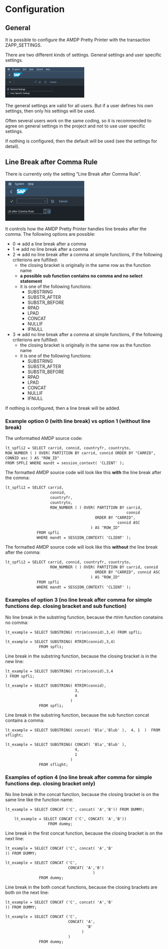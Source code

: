 # Configuration

## General

It is possible to configure the AMDP Pretty Printer with the transaction
ZAPP_SETTINGS.

There are two different kinds of settings. General settings and user
specific settings.

<img src="images/media/image1.png" alt="settings" width=50%/>

The general settings are valid for all users. But if a user defines his
own settings, then only his settings will be used.

Often several users
work on the same coding, so it is recommended to agree on general
settings in the project and not to use user specific settings.

If nothing is configured, then the default will be used (see the
settings for detail).

## Line Break after Comma Rule

There is currently only the setting “Line Break after Comma Rule”.

<img src="images/media/image2.png" alt="line break after comma rules" width=50%/>

It controls how the AMDP Pretty Printer handles line breaks after the comma.
The following options are possible:

- 0 => add a line break after a comma
- 1 => add no line break after a comma
- 2 => add no line break after a comma at simple functions, if the following criterions are fulfilled:
  - the closing bracket is originally in the same row as the function name
  - **a possible sub function contains no comma and no select statement**
  - it is one of the following functions:
    - SUBSTRING
    - SUBSTR_AFTER
    - SUBSTR_BEFORE
    - RPAD
    - LPAD
    - CONCAT
    - NULLIF
    - IFNULL
- 3 => add no line break after a comma at simple functions, if the following criterions are fulfilled:
  - the closing bracket is originally in the same row as the function name
  - it is one of the following functions:
    - SUBSTRING
    - SUBSTR_AFTER
    - SUBSTR_BEFORE
    - RPAD
    - LPAD
    - CONCAT
    - NULLIF
    - IFNULL
    
If nothing is configured, then a line break will be added.

### Example option 0 (with line break) vs option 1 (without line break)

The unformatted AMDP source code:

```abap
lt_spfli2 = SELECT carrid, connid, countryfr, countryto,
ROW_NUMBER ( ) OVER( PARTITION BY carrid, connid ORDER BY "CARRID", CONNID asc ) AS "ROW_ID"
FROM SPFLI WHERE mandt = session_context( 'CLIENT' );
```

The formatted AMDP source code will look like this **with** the line break after the comma:

```abap
lt_spfli2 = SELECT carrid, 
                    connid, 
                    countryfr, 
                    countryto,
                    ROW_NUMBER ( ) OVER( PARTITION BY carrid, 
                                                      connid 
                                        ORDER BY "CARRID", 
                                                  connid ASC 
                                      ) AS "ROW_ID"
              FROM spfli 
              WHERE mandt = SESSION_CONTEXT( 'CLIENT' );
```

The formatted AMDP source code will look like this **without** the line break after the comma:

```abap
lt_spfli2 = SELECT carrid, connid, countryfr, countryto,
                    ROW_NUMBER ( ) OVER( PARTITION BY carrid, connid 
                                        ORDER BY "CARRID", connid ASC 
                                      ) AS "ROW_ID"
              FROM spfli 
              WHERE mandt = SESSION_CONTEXT( 'CLIENT' );
```

### Examples of option 3 (no line break after comma for simple functions dep. closing bracket and sub function)

No line break in the substring function, because the rtrim function conatains no comma:

```abap
lt_example = SELECT SUBSTRING( rtrim(connid),3,4) FROM spfli;
```

```abap
lt_example = SELECT SUBSTRING( RTRIM(connid),3,4) 
               FROM spfli; 
```

Line break in the substring function, because the closing bracket is in the new line:
```abap
lt_example = SELECT SUBSTRING( rtrim(connid),3,4
) FROM spfli;  
```

```abap
lt_example = SELECT SUBSTRING( RTRIM(connid),
                               3,
                               4
                             ) 
               FROM spfli; 
```

Line break in the substring function, because the sub function concat contains a comma:

```abap
lt_example = SELECT SUBSTRING( concat( 'Bla','Blub' ),  4, 1  )  FROM sflight;
```

```abap
lt_example = SELECT SUBSTRING( CONCAT( 'Bla','Blub' ), 
                               4, 
                               1 
                             ) 
               FROM sflight;
```
### Examples of option 4 (no line break after comma for simple functions dep. closing bracket only)
No line break in the concat function, because the closing bracket is on the same line like the function name:

```abap
lt_example = SELECT CONCAT ('C', concat( 'A','B')) FROM DUMMY;
```

```abap
    lt_example = SELECT CONCAT ('C', CONCAT( 'A','B')) 
                   FROM dummy;
```

Line break in the first concat function, because the closing bracket is on the next line:

```abap
lt_example = SELECT CONCAT ('C', concat( 'A','B'
)) FROM DUMMY;
```

```abap
lt_example = SELECT CONCAT ('C', 
                            CONCAT( 'A','B')
						               ) 
               FROM dummy;
```

Line break in the both concat functions, because the closing brackets are both on the next line:

```abap
lt_example = SELECT CONCAT ('C', concat( 'A','B'
)) FROM DUMMY;
```

```abap
lt_example = SELECT CONCAT ('C', 
                            CONCAT( 'A',
                                    'B'
                                  )
                            ) 
               FROM dummy;
```
